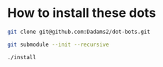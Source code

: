 
# How to install these dots

``` sh
git clone git@github.com:Dadams2/dot-bots.git
```

``` sh
git submodule --init --recursive 
```

``` sh
./install
```
